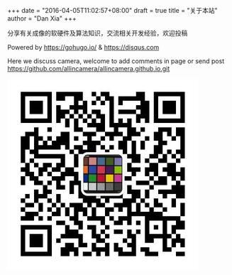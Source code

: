 +++
date = "2016-04-05T11:02:57+08:00"
draft = true
title = "关于本站"
author = "Dan Xia"
+++

分享有关成像的软硬件及算法知识，交流相关开发经验，欢迎投稿

Powered by https://gohugo.io/ & https://disqus.com

Here we discuss camera, welcome to add comments in page or send post https://github.com/allincamera/allincamera.github.io.git

![About This Site](https://raw.githubusercontent.com/allincamera/imgur/master/about.png)
